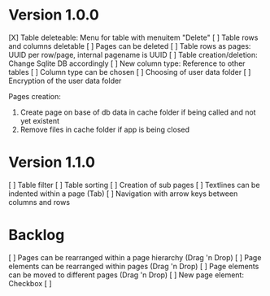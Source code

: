 Version 1.0.0
=====================================================================
[X] Table deleteable: Menu for table with menuitem "Delete"
[ ] Table rows and columns deletable
[ ] Pages can be deleted
[ ] Table rows as pages: UUID per row/page, internal pagename is UUID
[ ] Table creation/deletion: Change Sqlite DB accordingly
[ ] New column type: Reference to other tables
[ ] Column type can be chosen
[ ] Choosing of user data folder
[ ] Encryption of the user data folder

Pages creation:
1) Create page on base of db data in cache folder if being called and not yet existent
2) Remove files in cache folder if app is being closed

Version 1.1.0
=====================================================================
[ ] Table filter
[ ] Table sorting
[ ] Creation of sub pages
[ ] Textlines can be indented within a page (Tab)
[ ] Navigation with arrow keys between columns and rows

Backlog
=====================================================================
[ ] Pages can be rearranged within a page hierarchy (Drag 'n Drop)
[ ] Page elements can be rearranged within pages (Drag 'n Drop)
[ ] Page elements can be moved to different pages (Drag 'n Drop)
[ ] New page element: Checkbox
[ ] 